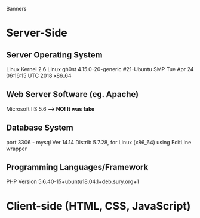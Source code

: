 Banners

# Server-Side

## Server Operating System
Linux Kernel 2.6
Linux gh0st 4.15.0-20-generic #21-Ubuntu SMP Tue Apr 24 06:16:15 UTC 2018 x86_64 

## Web Server Software (eg. Apache)
Microsoft IIS 5.6 **--> NO! It was fake**

## Database System
port 3306 - mysql  Ver 14.14 Distrib 5.7.28, for Linux (x86_64) using  EditLine wrapper

## Programming Languages/Framework
PHP Version 5.6.40-15+ubuntu18.04.1+deb.sury.org+1



# Client-side (HTML, CSS, JavaScript)

